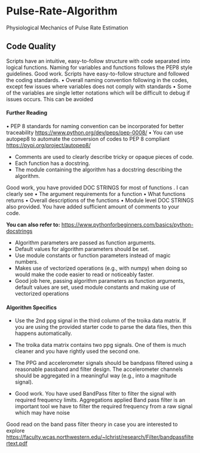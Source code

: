 # Pulse-Rate-Algorithm
Physiological Mechanics of Pulse Rate Estimation

## Code Quality
Scripts have an intuitive, easy-to-follow structure with code separated into logical functions.
Naming for variables and functions follows the PEP8 style guidelines.
Good work. Scripts have easy-to-follow structure and followed the coding standards.
• Overall naming convention following in the codes, except few issues where variables does not comply with standards
• Some of the variables are single letter notations which will be difficult to debug if issues occurs. This can be avoided

#### Further Reading
• PEP 8 standards for naming convention can be incorporated for better traceability https://www.python.org/dev/peps/pep-0008/
• You can use autopep8 to automate the conversion of codes to PEP 8 compliant https://pypi.org/project/autopep8/
 * Comments are used to clearly describe tricky or opaque pieces of code.
 * Each function has a docstring.
 * The module containing the algorithm has a docstring describing the algorithm.
 
 Good work, you have provided DOC STRINGS for most of functions .
I can clearly see
• The argument requirements for a function
• What functions returns
• Overall descriptions of the functions
• Module level DOC STRINGS also provided.
You have added sufficient amount of comments to your code.

**You can also refer to:**
https://www.pythonforbeginners.com/basics/python-docstrings
* Algorithm parameters are passed as function arguments.
* Default values for algorithm parameters should be set.
* Use module constants or function parameters instead of magic numbers.
* Makes use of vectorized operations (e.g., with numpy) when doing so would make the code easier to read or noticeably faster.
* Good job here, passing algorithm parameters as function arguments, default values are set, used module constants and making use of vectorized operations

#### Algorithm Specifics
* Use the 2nd ppg signal in the third column of the troika data matrix. If you are using the provided starter code to parse the data files, then this happens automatically.
* The troika data matrix contains two ppg signals. One of them is much cleaner and you have rightly used the second one.

* The PPG and accelerometer signals should be bandpass filtered using a reasonable passband and filter design.
The accelerometer channels should be aggregated in a meaningful way (e.g., into a magnitude signal).
* Good work. You have used BandPass filter to filter the signal with required frequency limits. Aggregations applied
Band pass filter is an important tool we have to filter the required frequency from a raw signal which may have noise

Good read on the band pass filter theory in case you are interested to explore https://faculty.wcas.northwestern.edu/~lchrist/research/Filter/bandpassfiltertext.pdf
